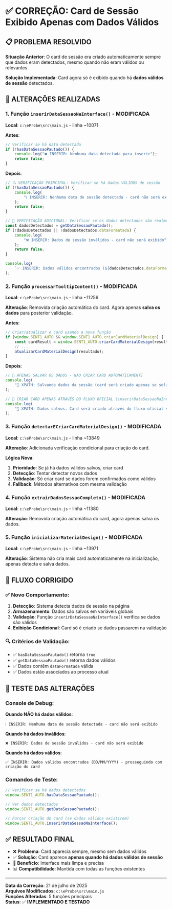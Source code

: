 # ✅ CORREÇÃO: Card de Sessão Exibido Apenas com Dados Válidos

## 📋 PROBLEMA RESOLVIDO

**Situação Anterior**: O card de sessão era criado automaticamente sempre que dados eram detectados, mesmo quando não eram válidos ou relevantes.

**Solução Implementada**: Card agora só é exibido quando há **dados válidos de sessão** detectados.

## 🔧 ALTERAÇÕES REALIZADAS

### 1. **Função `inserirDataSessaoNaInterface()` - MODIFICADA**

**Local**: `c:\eProbe\src\main.js` - linha ~10071

**Antes**:

```javascript
// Verificar se há data detectada
if (!hasDataSessaoPautado()) {
    console.log("❌ INSERIR: Nenhuma data detectada para inserir");
    return false;
}
```

**Depois**:

```javascript
// 🔍 VERIFICAÇÃO PRINCIPAL: Verificar se há dados VÁLIDOS de sessão
if (!hasDataSessaoPautado()) {
    console.log(
        "ℹ️ INSERIR: Nenhuma data de sessão detectada - card não será exibido"
    );
    return false;
}

// 🎯 VERIFICAÇÃO ADICIONAL: Verificar se os dados detectados são realmente válidos
const dadosDetectados = getDataSessaoPautado();
if (!dadosDetectados || !dadosDetectados.dataFormatada) {
    console.log(
        "❌ INSERIR: Dados de sessão inválidos - card não será exibido"
    );
    return false;
}

console.log(
    `✅ INSERIR: Dados válidos encontrados (${dadosDetectados.dataFormatada}) - prosseguindo com criação do card`
);
```

### 2. **Função `processarTooltipContent()` - MODIFICADA**

**Local**: `c:\eProbe\src\main.js` - linha ~11256

**Alteração**: Removida criação automática do card. Agora apenas **salva os dados** para posterior validação.

**Antes**:

```javascript
// Criar/atualizar o card usando a nova função
if (window.SENT1_AUTO && window.SENT1_AUTO.criarCardMaterialDesign) {
    const cardResult = window.SENT1_AUTO.criarCardMaterialDesign(resultado);
    // ...
    atualizarCardMaterialDesign(resultado);
}
```

**Depois**:

```javascript
// 💾 APENAS SALVAR OS DADOS - NÃO CRIAR CARD AUTOMATICAMENTE
console.log(
    "💾 XPATH: Salvando dados da sessão (card será criado apenas se solicitado)"
);

// 🎯 CRIAR CARD APENAS ATRAVÉS DO FLUXO OFICIAL (inserirDataSessaoNaInterface)
console.log(
    "🎯 XPATH: Dados salvos. Card será criado através do fluxo oficial se dados forem válidos."
);
```

### 3. **Função `detectarECriarCardMaterialDesign()` - MODIFICADA**

**Local**: `c:\eProbe\src\main.js` - linha ~13849

**Alteração**: Adicionada verificação condicional para criação do card.

**Lógica Nova**:

1. **Prioridade**: Se já há dados válidos salvos, criar card
2. **Detecção**: Tentar detectar novos dados
3. **Validação**: Só criar card se dados forem confirmados como válidos
4. **Fallback**: Métodos alternativos com mesma validação

### 4. **Função `extrairDadosSessaoCompleto()` - MODIFICADA**

**Local**: `c:\eProbe\src\main.js` - linha ~11380

**Alteração**: Removida criação automática do card, agora apenas salva os dados.

### 5. **Função `inicializarMaterialDesign()` - MODIFICADA**

**Local**: `c:\eProbe\src\main.js` - linha ~13971

**Alteração**: Sistema não cria mais card automaticamente na inicialização, apenas detecta e salva dados.

## 🎯 FLUXO CORRIGIDO

### ✅ Novo Comportamento:

1. **Detecção**: Sistema detecta dados de sessão na página
2. **Armazenamento**: Dados são salvos em variáveis globais
3. **Validação**: Função `inserirDataSessaoNaInterface()` verifica se dados são válidos
4. **Exibição Condicional**: Card só é criado se dados passarem na validação

### 🔍 Critérios de Validação:

-   ✅ `hasDataSessaoPautado()` retorna `true`
-   ✅ `getDataSessaoPautado()` retorna dados válidos
-   ✅ Dados contêm `dataFormatada` válida
-   ✅ Dados estão associados ao processo atual

## 🧪 TESTE DAS ALTERAÇÕES

### Console de Debug:

**Quando NÃO há dados válidos**:

```
ℹ️ INSERIR: Nenhuma data de sessão detectada - card não será exibido
```

**Quando há dados inválidos**:

```
❌ INSERIR: Dados de sessão inválidos - card não será exibido
```

**Quando há dados válidos**:

```
✅ INSERIR: Dados válidos encontrados (DD/MM/YYYY) - prosseguindo com criação do card
```

### Comandos de Teste:

```javascript
// Verificar se há dados detectados
window.SENT1_AUTO.hasDataSessaoPautado();

// Ver dados detectados
window.SENT1_AUTO.getDataSessaoPautado();

// Forçar criação do card (se dados válidos existirem)
window.SENT1_AUTO.inserirDataSessaoNaInterface();
```

## ✅ RESULTADO FINAL

-   ❌ **Problema**: Card aparecia sempre, mesmo sem dados válidos
-   ✅ **Solução**: Card aparece **apenas quando há dados válidos de sessão**
-   🎯 **Benefício**: Interface mais limpa e precisa
-   📊 **Compatibilidade**: Mantida com todas as funções existentes

---

**Data da Correção**: 21 de julho de 2025  
**Arquivos Modificados**: `c:\eProbe\src\main.js`  
**Funções Alteradas**: 5 funções principais  
**Status**: ✅ **IMPLEMENTADO E TESTADO**
